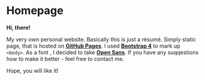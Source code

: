 # Homepage

**Hi, there!**

My very own personal website. Basically this is just a résumé.
Simply static page, that is hosted on [**GitHub Pages**](https://pages.github.com/).
I used [**Bootstrap 4**](https://getbootstrap.com/) to mark up `<body>`.
As a font , I decided to take [**Open Sans**](https://fonts.google.com/specimen/Open+Sans).
If you have any suqqestions how to make it better - feel free to contact me.

Hope, you will like it!
